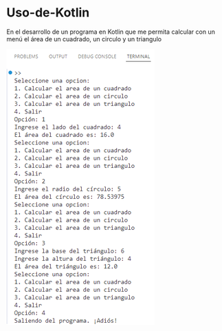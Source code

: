 # Uso-de-Kotlin 
En el desarrollo de un programa en Kotlin que me permita calcular con un menú el área de un cuadrado, un circulo y un triangulo


![Resultado de la practica realizada](https://github.com/Scarlett2010/Uso-de-Kotlin/blob/main/Foto.png)
